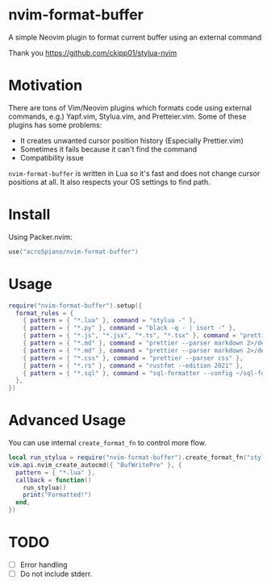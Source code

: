 # nvim-format-buffer

A simple Neovim plugin to format current buffer using an external command

Thank you https://github.com/ckipp01/stylua-nvim

# Motivation

There are tons of Vim/Neovim plugins which formats code using external commands, e.g.) Yapf.vim, Stylua.vim, and Pretteier.vim. Some of these plugins has some problems:

- It creates unwanted cursor position history (Especially Prettier.vim)
- Sometimes it fails because it can't find the command
- Compatibility issue

`nvim-format-buffer` is written in Lua so it's fast and does not change cursor positions at all. It also respects your OS settings to find path.

# Install

Using Packer.nvim:

```lua
use("acro5piano/nvim-format-buffer")
```

# Usage

```lua
require("nvim-format-buffer").setup({
  format_rules = {
    { pattern = { "*.lua" }, command = "stylua -" },
    { pattern = { "*.py" }, command = "black -q - | isort -" },
    { pattern = { "*.js", "*.jsx", "*.ts", "*.tsx" }, command = "prettier --parser typescript 2>/dev/null" },
    { pattern = { "*.md" }, command = "prettier --parser markdown 2>/dev/null" },
    { pattern = { "*.md" }, command = "prettier --parser markdown 2>/dev/null" },
    { pattern = { "*.css" }, command = "prettier --parser css" },
    { pattern = { "*.rs" }, command = "rustfmt --edition 2021" },
    { pattern = { "*.sql" }, command = "sql-formatter --config ~/sql-formatter.json" }, -- requires `npm -g i sql-formatter`
  },
})
```

# Advanced Usage

You can use internal `create_format_fn` to control more flow.

```lua
local run_stylua = require("nvim-format-buffer").create_format_fn("stylua -")
vim.api.nvim_create_autocmd({ "BufWritePre" }, {
  pattern = { "*.lua" },
  callback = function()
    run_stylua()
    print("Formatted!")
  end,
})
```

# TODO

- [ ] Error handling
- [ ] Do not include stderr.
